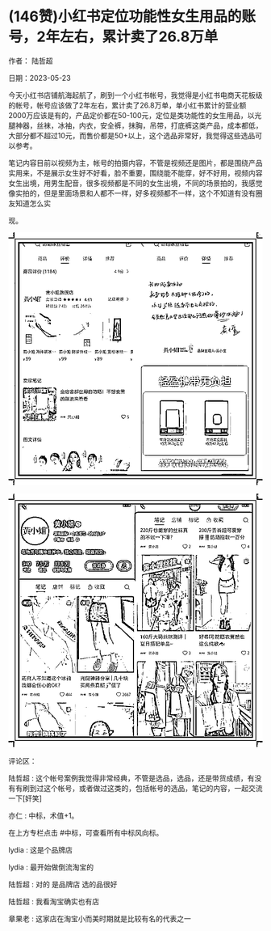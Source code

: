 
# (146赞)小红书定位功能性女生用品的账号，2年左右，累计卖了26.8万单

作者：  陆哲超

日期：2023-05-23

今天小红书店铺航海起航了，刷到一个小红书帐号，我觉得是小红书电商天花板级的帐号，帐号应该做了2年左右，累计卖了26.8万单，单小红书累计的营业额2000万应该是有的，产品定价都在50-100元，定位是类功能性的女生用品，以光腿神器，丝袜，冰袖，内衣，安全裤，抹胸，吊带，打底裤这类产品，成本都低，大部分都不超过10元，而售价都是50+以上，这个选品非常好，我觉得这些选品可以参考。

笔记内容目前以视频为主，帐号的拍摄内容，不管是视频还是图片，都是围绕产品实用来，不是展示女生好不好看，脸不重要，围绕能不能穿，好不好用，视频内容女生出境，用男生配音，很多视频都是不同的女生出境，不同的场景拍的，我感觉像实拍的，但是里面场景和人都不一样，好多视频都不一样，这个不知道有没有圈友知道怎么实 

 

现。

![](img/xhs-baokuan_0092.png)

 

 

![](img/xhs-baokuan_0095.png)

评论区：

陆哲超 : 这个帐号案例我觉得非常经典，不管是选品，选品，还是带货成绩，有没有有刷到过这个帐号，或者做过这类的，包括帐号的选品，笔记的内容，一起交流一下[奸笑]

亦仁 : 中标，术值+1。

在上方专栏点击 #中标，可查看所有中标风向标。

lydia : 这是个品牌店

lydia : 最开始做倒流淘宝的

陆哲超 : 对的  是品牌店  选的品很好

 

 

陆哲超 : 我看淘宝确实也有店

章果老 : 这家店在淘宝小而美时期就是比较有名的代表之一

